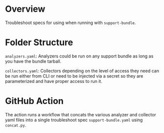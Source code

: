 # Overview

Troubleshoot specs for using when running with `support-bundle`.

# Folder Structure
`analyzers.yaml`: Analyzers could be run on any support bundle as long as you have the bundle tarball.

`collectors.yaml`: Collectors depending on the level of access they need can be run either from CLI or need to be injected via a secret so they are parameterized and have proper access to run it.

# GitHub Action

The action runs a workflow that concats the various analyzer and collector yaml files into a single troubleshoot spec `support-bundle.yaml` using `concat.py`.

